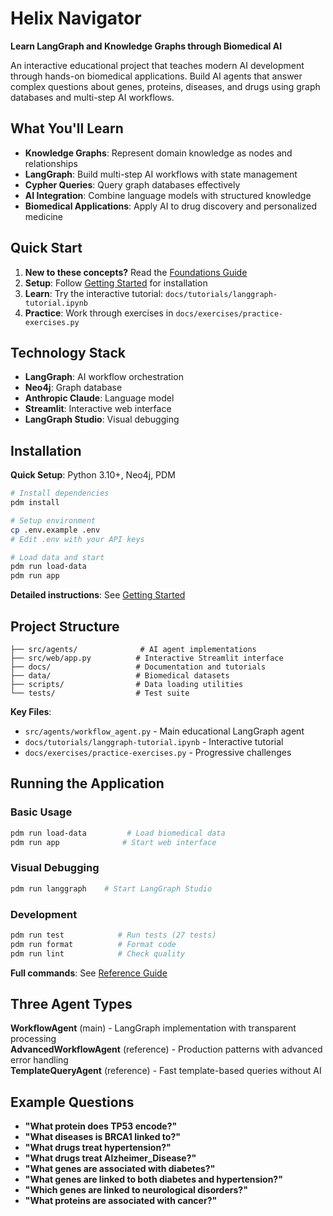 # Helix Navigator

**Learn LangGraph and Knowledge Graphs through Biomedical AI**

An interactive educational project that teaches modern AI development through hands-on biomedical applications. Build AI agents that answer complex questions about genes, proteins, diseases, and drugs using graph databases and multi-step AI workflows.


## What You'll Learn

- **Knowledge Graphs**: Represent domain knowledge as nodes and relationships
- **LangGraph**: Build multi-step AI workflows with state management  
- **Cypher Queries**: Query graph databases effectively
- **AI Integration**: Combine language models with structured knowledge
- **Biomedical Applications**: Apply AI to drug discovery and personalized medicine

## Quick Start

1. **New to these concepts?** Read the [Foundations Guide](docs/foundations-and-background.md)
2. **Setup**: Follow [Getting Started](docs/getting-started.md) for installation
3. **Learn**: Try the interactive tutorial: `docs/tutorials/langgraph-tutorial.ipynb`
4. **Practice**: Work through exercises in `docs/exercises/practice-exercises.py`

## Technology Stack

- **LangGraph**: AI workflow orchestration
- **Neo4j**: Graph database
- **Anthropic Claude**: Language model
- **Streamlit**: Interactive web interface
- **LangGraph Studio**: Visual debugging

## Installation

**Quick Setup**: Python 3.10+, Neo4j, PDM

```bash
# Install dependencies
pdm install

# Setup environment
cp .env.example .env
# Edit .env with your API keys

# Load data and start
pdm run load-data
pdm run app
```

**Detailed instructions**: See [Getting Started](docs/getting-started.md)

## Project Structure

```
├── src/agents/              # AI agent implementations
├── src/web/app.py          # Interactive Streamlit interface
├── docs/                   # Documentation and tutorials
├── data/                   # Biomedical datasets
├── scripts/                # Data loading utilities
└── tests/                  # Test suite
```

**Key Files**:
- `src/agents/workflow_agent.py` - Main educational LangGraph agent
- `docs/tutorials/langgraph-tutorial.ipynb` - Interactive tutorial
- `docs/exercises/practice-exercises.py` - Progressive challenges

## Running the Application

### Basic Usage
```bash
pdm run load-data         # Load biomedical data
pdm run app              # Start web interface
```

### Visual Debugging
```bash
pdm run langgraph    # Start LangGraph Studio
```

### Development
```bash
pdm run test            # Run tests (27 tests)
pdm run format          # Format code
pdm run lint            # Check quality
```

**Full commands**: See [Reference Guide](docs/reference.md)

## Three Agent Types

**WorkflowAgent** (main) - LangGraph implementation with transparent processing  
**AdvancedWorkflowAgent** (reference) - Production patterns with advanced error handling  
**TemplateQueryAgent** (reference) - Fast template-based queries without AI

## Example Questions

- **"What protein does TP53 encode?"** 
- **"What diseases is BRCA1 linked to?"** 
- **"What drugs treat hypertension?"** 
- **"What drugs treat Alzheimer_Disease?"** 
- **"What genes are associated with diabetes?"** 
- **"What genes are linked to both diabetes and hypertension?"** 
- **"Which genes are linked to neurological disorders?"** 
- **"What proteins are associated with cancer?"** 

